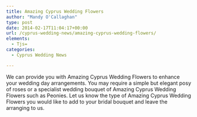 ```yaml
---
title: Amazing Cyprus Wedding Flowers
author: "Mandy O'Callaghan"
type: post
date: 2014-02-17T11:04:17+00:00
url: /cyprus-wedding-news/amazing-cyprus-wedding-flowers/
elements:
  - Tjs=
categories:
  - Cyprus Wedding News

---
```

We can provide you with Amazing Cyprus Wedding Flowers to enhance your wedding day arrangements. You may require a simple but elegant posy of roses or a specialist wedding bouquet of Amazing Cyprus Wedding Flowers such as Peonies. Let us know the type of Amazing Cyprus Wedding Flowers you would like to add to your bridal bouquet and leave the arranging to us.

&nbsp;